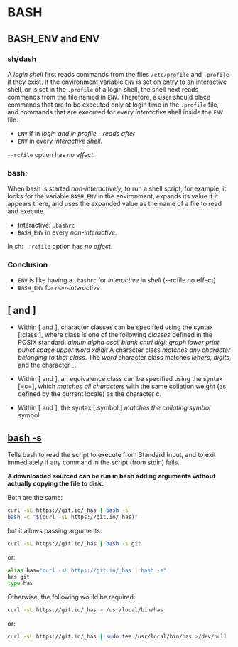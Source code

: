 # BASH 

## BASH_ENV and ENV 

### sh/dash 
A *login shell* first reads commands
from the files `/etc/profile` and `.profile` if they exist.  If the
environment variable `ENV` is set on entry to an interactive shell,
or is set in the `.profile` of a login shell, the shell next reads
commands from the file named in `ENV`.  Therefore, a user should
place commands that are to be executed only at login time in the
`.profile` file, and commands that are executed for every *interactive*
shell inside the `ENV` file:
* `ENV` if in *login and in profile* - *reads after*. 
* `ENV` in every *interactive shell*.

`--rcfile` option has *no effect*.

### bash: 
When bash is started *non-interactively*, to run a shell script,
for example, it looks for the variable `BASH_ENV` in the environment,
expands its value if it appears there, and uses the expanded value
as the name of a file to read and execute.
* Interactive: `.bashrc`
* `BASH_ENV` in every *non-interactive*.

In sh: `--rcfile` option has *no effect*.

### Conclusion
* `ENV` is like having a `.bashrc` for *interactive* in *shell* (--rcfile no effect)
* `BASH_ENV` for *non-interactive*

## [ and ]
* Within [ and ], character classes can be specified using the syntax [:class:], 
where  class  is  one  of  the  following
*classes* defined in the POSIX standard:
*alnum alpha ascii blank cntrl digit graph lower print punct space upper word xdigit*
A character class *matches any character belonging to that class*.  The *word* character class 
matches *letters*, *digits*, and the character *_*.

* Within [ and ], an equivalence class can be specified using the syntax [=c=], 
which *matches all characters* with the same
collation weight (as defined by the current locale) as the character c.

* Within [ and ], the syntax [.symbol.] *matches the collating symbol* symbol

## [bash -s](https://stackoverflow.com/questions/37224634/what-does-bash-s-do/51854728)
Tells bash to read the script to execute from Standard Input, and to exit immediately 
if any command in the script (from stdin) fails.

**A downloaded sourced can be run in bash adding arguments without actually copying the file to disk.**

Both are the same:
````bash
curl -sL https://git.io/_has | bash -s
bash -c "$(curl -sL https://git.io/_has)"
````

but it allows passing arguments:
````bash
curl -sL https://git.io/_has | bash -s git
````

or:
````bash
alias has="curl -sL https://git.io/_has | bash -s"
has git
type has
````

Otherwise, the following would be required:
````bash
curl -sL https://git.io/_has > /usr/local/bin/has
````

or:
````bash
curl -sL https://git.io/_has | sudo tee /usr/local/bin/has >/dev/null
````
